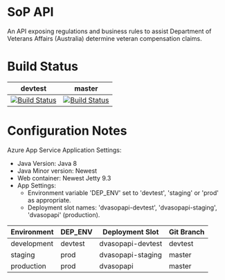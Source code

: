 # SoP API
An API exposing regulations and business rules to assist Department of Veterans Affairs (Australia) determine veteran compensation claims.

# Build Status 

|devtest|master|
|-------|----------|
| [![Build Status](https://travis-ci.org/govlawtech/dva-sop-api.svg?branch=devtest)](https://travis-ci.org/govlawtech/dva-sop-api) | [![Build Status](https://travis-ci.org/govlawtech/dva-sop-api.svg?branch=master)](https://travis-ci.org/govlawtech/dva-sop-api)  |

# Configuration Notes

Azure App Service Application Settings:

* Java Version: Java 8
* Java Minor version: Newest
* Web container: Newest Jetty 9.3
* App Settings:
    - Environment variable 'DEP_ENV' set to 'devtest', 'staging' or 'prod' as appropriate.
    - Deployment slot names: 'dvasopapi-devtest', 'dvasopapi-staging', 'dvasopapi' (production).
    
    
| Environment | DEP_ENV | Deployment Slot | Git Branch |
|-------------|---------|-----------------|------------|
| development | devtest | dvasopapi-devtest| devtest   |
| staging     | prod    | dvasopapi-staging| master    |
| production  | prod    | dvasopapi       | master     |
    
